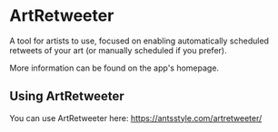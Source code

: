 # ArtRetweeter
A tool for artists to use, focused on enabling automatically scheduled retweets of your art (or manually scheduled if you prefer).

More information can be found on the app's homepage.

## Using ArtRetweeter

You can use ArtRetweeter here: https://antsstyle.com/artretweeter/
